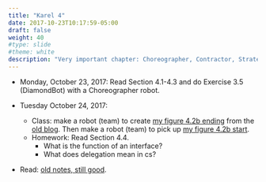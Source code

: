 ```yaml
---
title: "Karel 4"
date: 2017-10-23T10:17:59-05:00
draft: false
weight: 40
#type: slide
#theme: white
description: "Very important chapter: Choreographer, Contractor, Strategy, Spy, Observer. Design patterns in Java."
---
```


* Monday, October 23, 2017: Read Section 4.1-4.3 and do Exercise 3.5 (DiamondBot) with a Choreographer robot. 

* Tuesday October 24, 2017: 
    - Class: make a robot (team) to create [my figure 4.2b ending](4-2b-Abstract-II-End.png) from the [old blog](https://wy-ap-cs.blogspot.com/2014/09/chapter-4.html). Then make a robot (team) to pick up [my figure 4.2b start](4-2b-Abstract-II-Start.png).
    - Homework: Read Section 4.4. 
        - What is the function of an interface? 
        - What does delegation mean in cs?
    
* Read: [old notes, still good](https://wy-ap-cs.blogspot.com/2014/09/chapter-4.html).

